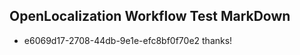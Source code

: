 ## OpenLocalization Workflow Test MarkDown
* e6069d17-2708-44db-9e1e-efc8bf0f70e2 thanks!

<!--HONumber=Aug16_HO3-->



